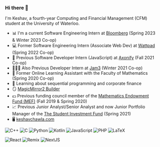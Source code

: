 ### Hi there 👋

<!--
**KeshavChawla/keshavchawla** is a ✨ _special_ ✨ repository because its `README.md` (this file) appears on your GitHub profile.
-->

I'm Keshav, a fourth-year Computing and Financial Management (CFM) student at the University of Waterloo.
- 📊  I'm a current Software Engineering Intern at [Bloomberg](https://www.bloomberg.com/company/) (Spring 2023 & Winter 2023 Co-op)
- 💻 Former Software Engineering Intern (Associate Web Dev) at [Wattpad](https://wattpad.com/) (Spring 2022 Co-op)
- 📱 Previous Software Developer Intern (JavaScript) at [Axonify](https://axonify.com/) (Fall 2021 Co-op)
- 👨🏽‍💻 Also Previous Developer Intern at [Jam3](https://www.jam3.com/) (Winter 2021 Co-op)
- 🧮 Former Online Learning Assistant with the Faculty of Mathematics (Spring 2020 Co-op)
- 🌱 Learning about sequential programming and corporate finance
- 🪞 [MagicMirror2 Builder](https://medium.com/@keshavchawla/a-step-by-step-guide-to-build-your-own-smart-mirror-543cebbf135f)
- 💵 Previous funding council member of the [Mathematics Endowment Fund (MEF)](https://uwaterloo.ca/math-endowment-fund/) (Fall 2019 & Spring 2020)
- 📈 Previous Junior Analyst/Senior Analyst and now Junior Portfolio Manager of the [The Student Investment Fund](https://uwaterloo.ca/school-of-accounting-and-finance/student-investment-fund) (Spring 2021)
- 🖥 [keshavchawla.com](https://keshavchawla.com/)


<img alt="C++" src="https://img.shields.io/badge/c++%20-%2300599C.svg?&style=for-the-badge&logo=c%2B%2B&ogoColor=white"/> <img alt="C" src="https://img.shields.io/badge/c%20-%2300599C.svg?&style=for-the-badge&logo=c&logoColor=white"/>
<img alt="Python" src="https://img.shields.io/badge/python-3670A0?style=for-the-badge&logo=python&logoColor=ffdd54"/>
<img alt="Kotlin" src="https://img.shields.io/badge/kotlin-%237F52FF.svg?style=for-the-badge&logo=kotlin&logoColor=white"/>
<img alt="JavaScript" src="https://img.shields.io/badge/javascript%20-%23323330.svg?&style=for-the-badge&logo=javascript&logoColor=%23F7DF1E"/> 
<img alt="PHP" src="https://img.shields.io/badge/php-%23777BB4.svg?&style=for-the-badge&logo=php&logoColor=white"/>
<img alt="LaTeX" src="https://img.shields.io/badge/latex%20-%23008080.svg?&style=for-the-badge&logo=latex&logoColor=white"/>

<img alt="React" src="https://img.shields.io/badge/react-%2320232a.svg?style=for-the-badge&logo=react&logoColor=%2361DAFB"/> <img alt="Remix" src="https://img.shields.io/badge/remix-%23000.svg?style=for-the-badge&logo=remix&logoColor=white"/>
<img alt="NextJS" src="https://img.shields.io/badge/Next-black?style=for-the-badge&logo=next.js&logoColor=white"/>
